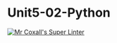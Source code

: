 # Unit5-02-Python
[![Mr Coxall's Super Linter](https://github.com/ICS3U-Programming-Kestrel-B/Unit5-02-Python/workflows/Mr%20Coxall's%20Super%20Linter/badge.svg)](https://github.com/ICS3U-Programming-Kestrel-B/Unit5-02-Python/actions/)

